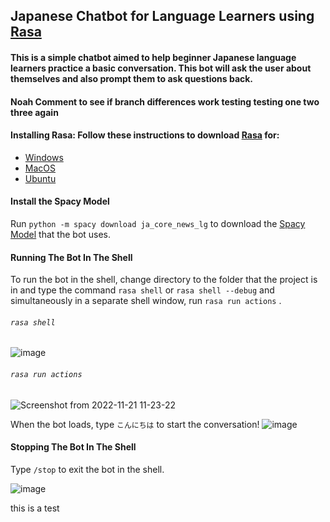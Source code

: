 ## Japanese Chatbot for Language Learners using [Rasa](https://rasa.com/)

#### This is a simple chatbot aimed to help beginner Japanese language learners practice a basic conversation. This bot will ask the user about themselves and also prompt them to ask questions back.
#### Noah Comment to see if branch differences work testing testing one two three again
#### Installing Rasa: Follow these instructions to download [Rasa](https://rasa.com/) for:
* [Windows](https://learning.rasa.com/installation/)
* [MacOS](https://learning.rasa.com/installation/mac/)
* [Ubuntu](https://learning.rasa.com/installation/ubuntu/)

#### Install the Spacy Model
Run `python -m spacy download ja_core_news_lg` to download the [Spacy Model](https://spacy.io/models/ja#ja_core_news_lg) that the bot uses.

#### Running The Bot In The Shell
To run the bot in the shell, change directory to the folder that the project is in and type the command `rasa shell` or `rasa shell --debug` and simultaneously in a separate shell window, run `rasa run actions` .
###### `rasa shell`
![image](https://user-images.githubusercontent.com/76408777/203106974-c793804d-16c6-4885-85c7-6ebce5b9918d.png)

###### `rasa run actions`
![Screenshot from 2022-11-21 11-23-22](https://user-images.githubusercontent.com/76408777/203106452-e9c4b030-0823-4756-93b3-5228e968614f.png)

When the bot loads, type `こんにちは` to start the conversation!
![image](https://user-images.githubusercontent.com/76408777/203107584-bbffe89b-5f56-445b-93ce-63207129589a.png)

#### Stopping The Bot In The Shell
Type `/stop` to exit the bot in the shell.

![image](https://user-images.githubusercontent.com/76408777/203108052-0e62ac4b-940b-4fea-8912-a23af19e6367.png)


this is a test
